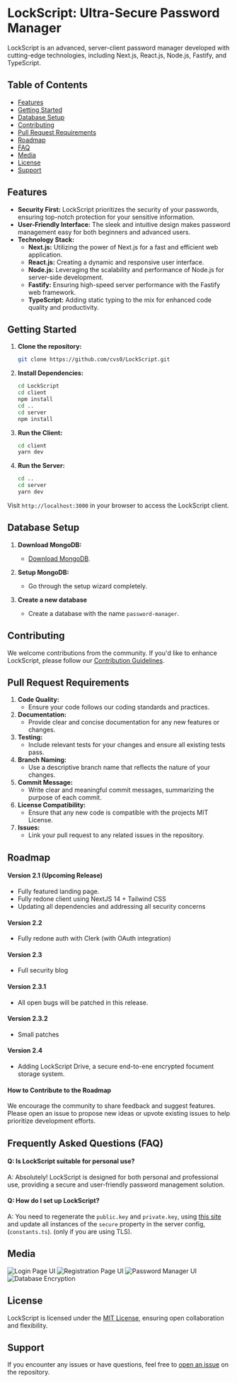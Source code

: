 # LockScript: Ultra-Secure Password Manager

LockScript is an advanced, server-client password manager developed with cutting-edge technologies, including Next.js, React.js, Node.js, Fastify, and TypeScript.

## Table of Contents
- [Features](#features)
- [Getting Started](#getting-started)
- [Database Setup](#database-setup)
- [Contributing](#contributing)
- [Pull Request Requirements](#pull-request-requirements)
- [Roadmap](#roadmap)
- [FAQ](#frequently-asked-questions-faq)
- [Media](#media)
- [License](#license)
- [Support](#support)

## Features

* **Security First:** LockScript prioritizes the security of your passwords, ensuring top-notch protection for your sensitive information.
* **User-Friendly Interface:** The sleek and intuitive design makes password management easy for both beginners and advanced users.
* **Technology Stack:**
    * **Next.js:** Utilizing the power of Next.js for a fast and efficient web application.
    * **React.js:** Creating a dynamic and responsive user interface.
    * **Node.js:** Leveraging the scalability and performance of Node.js for server-side development.
    * **Fastify:** Ensuring high-speed server performance with the Fastify web framework.
    * **TypeScript:** Adding static typing to the mix for enhanced code quality and productivity.

## Getting Started

1. **Clone the repository:**
    ```bash
    git clone https://github.com/cvs0/LockScript.git
    ```

2. **Install Dependencies:**
    ```bash
    cd LockScript
    cd client
    npm install
    cd ..
    cd server
    npm install
    ```

3. **Run the Client:**
    ```bash
    cd client
    yarn dev
    ```

4. **Run the Server:**
    ```bash
    cd ..
    cd server
    yarn dev
    ```

Visit `http://localhost:3000` in your browser to access the LockScript client.

## Database Setup

1. **Download MongoDB:**
    * [Download MongoDB](https://www.mongodb.com/try/download/community).

2. **Setup MongoDB:**
    * Go through the setup wizard completely.

3. **Create a new database**
    * Create a database with the name `password-manager`.

## Contributing

We welcome contributions from the community. If you'd like to enhance LockScript, please follow our [Contribution Guidelines](https://github.com/cvs0/LockScript/CONTRIBUTING.md).

## Pull Request Requirements
1. **Code Quality:**
    * Ensure your code follows our coding standards and practices.
2. **Documentation:**
    * Provide clear and concise documentation for any new features or changes.
3. **Testing:**
    * Include relevant tests for your changes and ensure all existing tests pass.
4. **Branch Naming:**
    * Use a descriptive branch name that reflects the nature of your changes.
5. **Commit Message:**
    * Write clear and meaningful commit messages, summarizing the purpose of each commit.
6. **License Compatibility:**
    * Ensure that any new code is compatible with the projects MIT License.
7. **Issues:**
    * Link your pull request to any related issues in the repository.

## Roadmap

#### Version 2.1 (Upcoming Release)

- Fully featured landing page.
- Fully redone client using NextJS 14 + Tailwind CSS
- Updating all dependencies and addressing all security concerns

#### Version 2.2
- Fully redone auth with Clerk (with OAuth integration)

#### Version 2.3
- Full security blog

#### Version 2.3.1
- All open bugs will be patched in this release.

#### Version 2.3.2
- Small patches

#### Version 2.4
- Adding LockScript Drive, a secure end-to-ene encrypted focument storage system.

#### How to Contribute to the Roadmap

We encourage the community to share feedback and suggest features. Please open an issue to propose new ideas or upvote existing issues to help prioritize development efforts.

## Frequently Asked Questions (FAQ)

#### Q: Is LockScript suitable for personal use?
A: Absolutely! LockScript is designed for both personal and professional use, providing a secure and user-friendly password management solution.

#### Q: How do I set up LockScript?
A: You need to regenerate the `public.key` and `private.key`, using [this site](https://travistidwell.com/jsencrypt/demo/) and update all instances of the `secure` property in the server config, (`constants.ts`). (only if you are using TLS).

## Media
![Login Page UI](media/login-page-ui.png)
![Registration Page UI](media/registration-page-ui.png)
![Password Manager UI](media/password-manager-ui.png)
![Database Encryption](media/database-encryption.png)

## License

LockScript is licensed under the [MIT License](https://github.com/cvs0/LockScript/blob/main/LICENSE), ensuring open collaboration and flexibility.

## Support

If you encounter any issues or have questions, feel free to [open an issue](http://github.com/cvs0/LockScript/issues) on the repository.